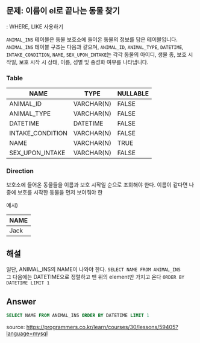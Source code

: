 ## 문제: 이름이 el로 끝나는 동물 찾기
: WHERE, LIKE 사용하기

`ANIMAL_INS` 테이블은 동물 보호소에 들어온 동물의 정보를 담은 테이블입니다. `ANIMAL_INS` 테이블 구조는 다음과 같으며, `ANIMAL_ID`, `ANIMAL_TYPE`, `DATETIME`, `INTAKE_CONDITION`, `NAME`, `SEX_UPON_INTAKE`는 각각 동물의 아이디, 생물 종, 보호 시작일, 보호 시작 시 상태, 이름, 성별 및 중성화 여부를 나타냅니다.

### Table 

| NAME             | TYPE       | NULLABLE |
|------------------|------------|----------|
| ANIMAL_ID        | VARCHAR(N) | FALSE    |
| ANIMAL_TYPE      | VARCHAR(N) | FALSE    |
| DATETIME         | DATETIME   | FALSE    |
| INTAKE_CONDITION | VARCHAR(N) | FALSE    |
| NAME             | VARCHAR(N) | TRUE     |
| SEX_UPON_INTAKE  | VARCHAR(N) | FALSE    |



### Direction

보호소에 들어온 동물들을 이름과 보호 시작일 순으로 조회해야 한다. 이름이 같다면 나중에 보호를 시작한 동물을 먼저 보여줘야 한

예시)

| NAME         |
|--------------|
|	Jack	   | 
      

## 해설

일단, ANIMAL_INS의  NAME이 나와야 한다. 
```SELECT NAME FROM ANIMAL_INS  ```  
그 다음에는 DATETIME으로 정렬하고 맨 위의 element만 가지고 온다
```ORDER BY DATETIME LIMIT 1```   

## Answer

```SQL
SELECT NAME FROM ANIMAL_INS ORDER BY DATETIME LIMIT 1
```


<bold> source: https://programmers.co.kr/learn/courses/30/lessons/59405?language=mysql</bold>
